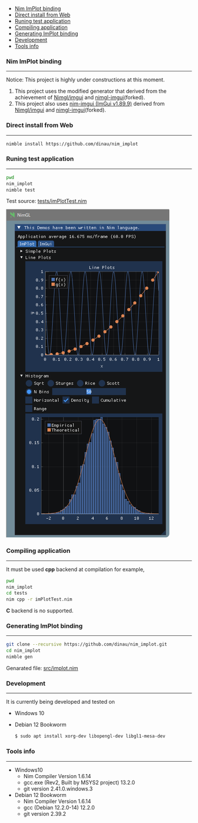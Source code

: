 <!-- START doctoc generated TOC please keep comment here to allow auto update -->
<!-- DON'T EDIT THIS SECTION, INSTEAD RE-RUN doctoc TO UPDATE -->

- [Nim ImPlot binding](#nim-implot-binding)
- [Direct install from Web](#direct-install-from-web)
- [Runing test application](#runing-test-application)
- [Compiling application](#compiling-application)
- [Generating ImPlot binding](#generating-implot-binding)
- [Development](#development)
- [Tools info](#tools-info)

<!-- END doctoc generated TOC please keep comment here to allow auto update -->


### Nim ImPlot binding

---

Notice: This project is highly under constructions at this moment.

1. This project uses the modified generator that derived from the achievement of [Nimgl/imgui](https://github.com/nimgl/imgui) and [nimgl-imgui](https://github.com/daniel-j/nimgl-imgui)(forked).
1. This project also uses [nim-imgui (ImGui v1.89.9)](https://github.com/dinau/nimgl-imgui) derived from [Nimgl/imgui](https://github.com/nimgl/imgui) and [nimgl-imgui](https://github.com/daniel-j/nimgl-imgui)(forked).

### Direct install from Web

---

```sh
nimble install https://github.com/dinau/nim_implot
```

### Runing test application

---

```bash
pwd 
nim_implot
nimble test
```

Test source: [tests/imPlotTest.nim](tests/imPlotTest.nim)

![alt](img/nim_implot-demo.png)


### Compiling application

---

It must be used **cpp** backend at compilation for example,

```sh
pwd
nim_implot
cd tests
nim cpp -r imPlotTest.nim 
```

**C** backend is no supported.

### Generating ImPlot binding  

---

```bash
git clone --recursive https://github.com/dinau/nim_implot.git
cd nim_implot
nimble gen
```

Genarated file: [src/implot.nim](src/implot.nim)


### Development

---

It is currently being developed and tested on

* Windows 10
* Debian 12 Bookworm  

   ```sh
   $ sudo apt install xorg-dev libopengl-dev libgl1-mesa-dev
   ```

### Tools info

---
 
- Windows10
   - Nim Compiler Version 1.6.14 
   - gcc.exe (Rev2, Built by MSYS2 project) 13.2.0
   - git version 2.41.0.windows.3
- Debian 12 Bookworm 
   - Nim Compiler Version 1.6.14 
   - gcc (Debian 12.2.0-14) 12.2.0
   - git version 2.39.2

